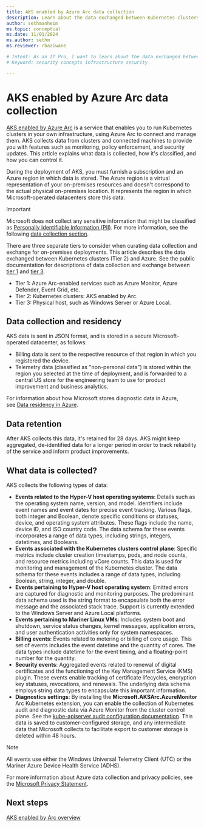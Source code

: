 ```yaml
---
title: AKS enabled by Azure Arc data collection
description: Learn about the data exchanged between Kubernetes clusters and Azure.
author: sethmanheim
ms.topic: conceptual
ms.date: 11/01/2024
ms.author: sethm 
ms.reviewer: rbaziwane

# Intent: As an IT Pro, I want to learn about the data exchanged between Kubernetes clusters and Azure.
# Keyword: security concepts infrastructure security

---
```


# AKS enabled by Azure Arc data collection

[AKS enabled by Azure Arc](overview.md) is a service that enables you to run Kubernetes clusters in your own infrastructure, using Azure Arc to connect and manage them. AKS collects data from clusters and connected machines to provide you with features such as monitoring, policy enforcement, and security updates. This article explains what data is collected, how it's classified, and how you can control it.

During the deployment of AKS, you must furnish a subscription and an Azure region in which data is stored. The Azure region is a virtual representation of your on-premises resources and doesn't correspond to the actual physical on-premises location. It represents the region in which Microsoft-operated datacenters store this data.

> [!IMPORTANT]
> Microsoft does not collect any sensitive information that might be classified as [Personally Identifiable Information (PII)](https://www.microsoft.com/microsoft-365-life-hacks/privacy-and-safety/what-is-pii). For more information, see the following [data collection section](#data-collection-and-residency).

There are three separate tiers to consider when curating data collection and exchange for on-premises deployments. This article describes the data exchanged between Kubernetes clusters (Tier 2) and Azure. See the public documentation for descriptions of data collection and exchange between [tier 1](/azure/azure-arc/kubernetes/conceptual-data-exchange) and [tier 3](/azure-stack/hci/concepts/data-collection).

- Tier 1: Azure Arc-enabled services such as Azure Monitor, Azure Defender, Event Grid, etc.
- Tier 2: Kubernetes clusters: AKS enabled by Arc.
- Tier 3: Physical host, such as Windows Server or Azure Local.

## Data collection and residency

AKS data is sent in JSON format, and is stored in a secure Microsoft-operated datacenter, as follows:

- Billing data is sent to the respective resource of that region in which you registered the device.
- Telemetry data (classified as "non-personal data") is stored within the region you selected at the time of deployment, and is forwarded to a central US store for the engineering team to use for product improvement and business analytics.

For information about how Microsoft stores diagnostic data in Azure, see [Data residency in Azure](https://azure.microsoft.com/global-infrastructure/data-residency/).

## Data retention

After AKS collects this data, it's retained for 28 days. AKS might keep aggregated, de-identified data for a longer period in order to track reliability of the service and inform product improvements.

## What data is collected?

AKS collects the following types of data:

- **Events related to the Hyper-V host operating systems**: Details such as the operating system name, version, and model. Identifiers include event names and event dates for precise event tracking. Various flags, both integer and Boolean, denote specific conditions or statuses, device, and operating system attributes. These flags include the name, device ID, and ISO country code. The data schema for these events incorporates a range of data types, including strings, integers, datetimes, and Booleans.
- **Events associated with the Kubernetes clusters control plane**: Specific metrics include cluster creation timestamps, pods, and node counts, and resource metrics including vCore counts. This data is used for monitoring and management of the Kubernetes cluster. The data schema for these events includes a range of data types, including Boolean, string, integer, and double.
- **Events pertaining to Hyper-V host operating system**: Emitted errors are captured for diagnostic and monitoring purposes. The predominant data schema used is the string format to encapsulate both the error message and the associated stack trace. Support is currently extended to the Windows Server and Azure Local platforms.
- **Events pertaining to Mariner Linux VMs**: Includes system boot and shutdown, service status changes, kernel messages, application errors, and user authentication activities only for system namespaces.
- **Billing events**: Events related to metering or billing of core usage. This set of events includes the event datetime and the quantity of cores. The data types include datetime for the event timing, and a floating-point number for the quantity.
- **Security events**: Aggregated events related to renewal of digital certificates and the functioning of the Key Management Service (KMS) plugin. These events enable tracking of certificate lifecycles, encryption key statuses, revocations, and renewals. The underlying data schema employs string data types to encapsulate this important information.
- **Diagnostics settings**: By installing the **Microsoft.AKSArc.AzureMonitor** Arc Kubernetes extension, you can enable the collection of Kubernetes audit and diagnostic data via Azure Monitor from the cluster control plane. See the [kube-apiserver audit configuration documentation](https://kubernetes.io/docs/reference/config-api/apiserver-audit.v1/#resource-types). This data is saved to customer-configured storage, and any intermediate data that Microsoft collects to facilitate export to customer storage is deleted within 48 hours.

> [!NOTE]
> All events use either the Windows Universal Telemetry Client (UTC) or the Mariner Azure Device Health Service (ADHS).

For more information about Azure data collection and privacy policies, see the [Microsoft Privacy Statement](https://privacy.microsoft.com/privacystatement).

## Next steps

[AKS enabled by Arc overview](aks-overview.md)
